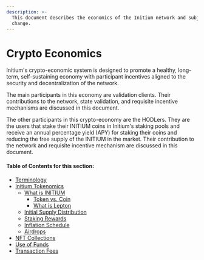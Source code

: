 ```yaml
---
description: >-
  This document describes the economics of the Initium network and subjected to
  change.
---
```


# Crypto Economics

&#x20;Initium's crypto-economic system is designed to promote a healthy, long-term, self-sustaining economy with participant incentives aligned to the security and decentralization of the network.&#x20;

The main participants in this economy are validation clients. Their contributions to the network, state validation, and requisite incentive mechanisms are discussed in this document.&#x20;

The other participants in this crypto-economy are the HODLers. They are the users that stake their INITIUM coins in Initium's staking pools and receive an annual percentage yield (APY) for staking their coins and reducing the free supply of the INITIUM in the market. Their contribution to the network and requisite incentive mechanism are discussed in this document.&#x20;

#### Table of Contents for this section:

* [Terminology](teminology.md)
* [Initium Tokenomics](initium-tokenomics/)
  * [What is INITIUM ](initium-tokenomics/what-is-initium/)
    * [Token vs. Coin](initium-tokenomics/what-is-initium/token-vs.-coin.md)
    * [What is Lepton](initium-tokenomics/what-is-initium/what-is-lepton.md)
  * [Initial Supply Distribution ](initium-tokenomics/initial-supply-distribution.md)
  * [Staking Rewards](initium-tokenomics/staking-rewards.md)
  * [Inflation Schedule](initium-tokenomics/inflation-schedule.md)
  * [Airdrops](initium-tokenomics/airdrops.md)
* [NFT Collections](nft-collections.md)
* [Use of Funds](use-of-funds.md)
* [Transaction Fees](transaction-fees.md)

